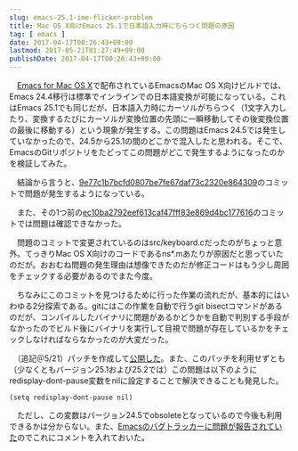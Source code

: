 ```yaml
---
slug: emacs-25.1-ime-flicker-problem
title: Mac OS X向けEmacs 25.1で日本語入力時にちらつく問題の原因
tag: [ emacs ]
date: 2017-04-17T00:26:43+09:00
lastmod: 2017-05-21T01:27:49+09:00
publishDate: 2017-04-17T00:26:43+09:00
---
```


　[Emacs for Mac OS X](https://emacsformacosx.com)で配布されているEmacsのMac OS X向けビルドでは、Emacs 24.4移行は標準でインラインでの日本語変換が可能になっている。これはEmacs 25.1でも同じだが、日本語入力時にカーソルがちらつく（1文字入力したり、変換するたびにカーソルが変換位置の先頭に一瞬移動してその後変換位置の最後に移動する）という現象が発生する。この問題はEmacs 24.5では発生していなかったので、24.5から25.1の間のどこかで混入したと思われる。そこで、EmacsのGitリポジトリをたどってこの問題がどこで発生するようになったのかを検証してみた。

　結論から言うと、[9e77c1b7bcfd0807be7fe67daf73c2320e864309](http://git.savannah.gnu.org/cgit/emacs.git/commit/?h=emacs-25.1&id=9e77c1b7bcfd0807be7fe67daf73c2320e864309)のコミットで問題が発生するようになっている。

　また、その1つ前の[ec10ba2792eef613caf47fff83e869d4bc177616](http://git.savannah.gnu.org/cgit/emacs.git/commit/?h=emacs-25.1&id=ec10ba2792eef613caf47fff83e869d4bc177616)のコミットでは問題は確認できなかった。

　問題のコミットで変更されているのはsrc/keyboard.cだったのがちょっと意外。てっきりMac OS X向けのコードであるns*.mあたりが原因だと思っていたのだが。おおむね問題の発生理由は想像できたのだが修正コードはもう少し周囲をチェックする必要があるのでまた今度。

　ちなみにこのコミットを見つけるために行った作業の流れだが、基本的にはいわゆる2分探索である。gitにはこの作業を自動で行うgit bisectコマンドがあるのだが、コンパイルしたバイナリに問題があるかどうかを自動で判別する手段がなかったのでビルド後にバイナリを実行して目視で問題が存在しているかをチェックしなければならなかったのが大変だった。

　（追記＠5/21）パッチを作成して[公開した](https://osdn.net/projects/macemacsjp/releases/p15426)。また、このパッチを利用せずとも（少なくともバージョン25.1および25.2では）この問題は以下のようにredisplay-dont-pause変数をnilに設定することで解決できることも発見した。

```
(setq redisplay-dont-pause nil)
```

　ただし、この変数はバージョン24.5でobsoleteとなっているので今後も利用できるかは分からない。また、[Emacsのバグトラッカーに問題が報告されていた](https://debbugs.gnu.org/cgi/bugreport.cgi?bug=23412)のでこれにコメントを入れておいた。


